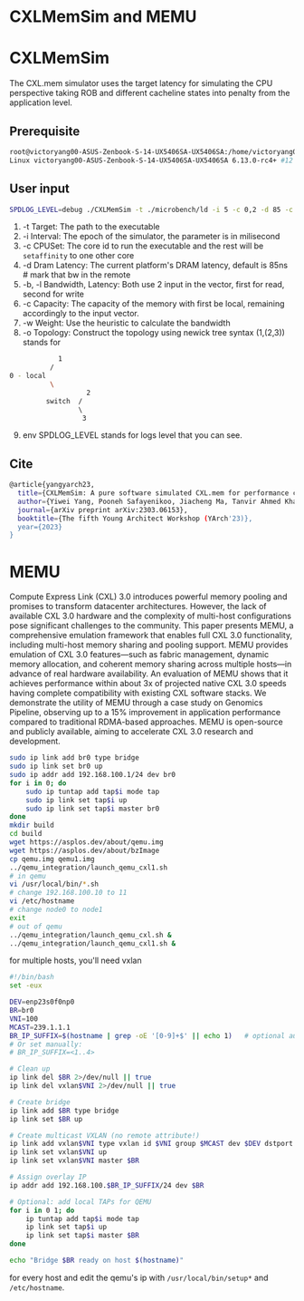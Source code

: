 # CXLMemSim and MEMU

# CXLMemSim
The CXL.mem simulator uses the target latency for simulating the CPU perspective taking ROB and different cacheline states into penalty from the application level.

## Prerequisite
```bash
root@victoryang00-ASUS-Zenbook-S-14-UX5406SA-UX5406SA:/home/victoryang00/CLionProjects/CXLMemSim-dev/build# uname -a
Linux victoryang00-ASUS-Zenbook-S-14-UX5406SA-UX5406SA 6.13.0-rc4+ #12 SMP PREEMPT_DYNAMIC Fri Jan 24 07:08:46 CST 2025 x86_64 x86_64 x86_64 GNU/Linux
```
## User input
```bash
SPDLOG_LEVEL=debug ./CXLMemSim -t ./microbench/ld -i 5 -c 0,2 -d 85 -c 100,100 -w 85.5,86.5,87.5,85.5,86.5,87.5,88. -o "(1,(2,3))"
```
1. -t Target: The path to the executable
2. -i Interval: The epoch of the simulator, the parameter is in milisecond
3. -c CPUSet: The core id to run the executable and the rest will be `setaffinity` to one other core
4. -d Dram Latency: The current platform's DRAM latency, default is 85ns # mark that bw in the remote
5. -b, -l Bandwidth, Latency: Both use 2 input in the vector, first for read, second for write
6. -c Capacity: The capacity of the memory with first be local, remaining accordingly to the input vector.
7. -w Weight: Use the heuristic to calculate the bandwidth
8. -o Topology: Construct the topology using newick tree syntax (1,(2,3)) stands for 
```bash
            1
          /
0 - local
          \
                   2
         switch  / 
                 \ 
                  3
```
9. env SPDLOG_LEVEL stands for logs level that you can see.

## Cite
```bash
@article{yangyarch23,
  title={CXLMemSim: A pure software simulated CXL.mem for performance characterization},
  author={Yiwei Yang, Pooneh Safayenikoo, Jiacheng Ma, Tanvir Ahmed Khan, Andrew Quinn},
  journal={arXiv preprint arXiv:2303.06153},
  booktitle={The fifth Young Architect Workshop (YArch'23)},
  year={2023}
}
```

# MEMU

Compute Express Link (CXL) 3.0 introduces powerful memory pooling and promises to transform datacenter architectures. However, the lack of available CXL 3.0 hardware and the complexity of multi-host configurations pose significant challenges to the community. This paper presents MEMU, a comprehensive emulation framework that enables full CXL 3.0 functionality, including multi-host memory sharing and pooling support. MEMU provides emulation of CXL 3.0 features—such as fabric management, dynamic memory allocation, and coherent memory sharing across multiple hosts—in advance of real hardware availability. An evaluation of MEMU shows that it achieves performance within about 3x of projected native CXL 3.0 speeds having complete compatibility with existing CXL software stacks. We demonstrate the utility of MEMU through a case study on Genomics Pipeline, observing up to a 15% improvement in application performance compared to traditional RDMA-based approaches. MEMU is open-source and publicly available, aiming to accelerate CXL 3.0 research and development.

```bash
sudo ip link add br0 type bridge
sudo ip link set br0 up
sudo ip addr add 192.168.100.1/24 dev br0
for i in 0; do
    sudo ip tuntap add tap$i mode tap
    sudo ip link set tap$i up
    sudo ip link set tap$i master br0
done
mkdir build
cd build
wget https://asplos.dev/about/qemu.img
wget https://asplos.dev/about/bzImage
cp qemu.img qemu1.img
../qemu_integration/launch_qemu_cxl1.sh
# in qemu
vi /usr/local/bin/*.sh
# change 192.168.100.10 to 11
vi /etc/hostname
# change node0 to node1
exit
# out of qemu
../qemu_integration/launch_qemu_cxl.sh &
../qemu_integration/launch_qemu_cxl1.sh &
```

for multiple hosts, you'll need vxlan

```bash
#!/bin/bash
set -eux

DEV=enp23s0f0np0
BR=br0
VNI=100
MCAST=239.1.1.1
BR_IP_SUFFIX=$(hostname | grep -oE '[0-9]+$' || echo 1)   # optional auto-index
# Or set manually:
# BR_IP_SUFFIX=<1..4>

# Clean up
ip link del $BR 2>/dev/null || true
ip link del vxlan$VNI 2>/dev/null || true

# Create bridge
ip link add $BR type bridge
ip link set $BR up

# Create multicast VXLAN (no remote attribute!)
ip link add vxlan$VNI type vxlan id $VNI group $MCAST dev $DEV dstport 4789 ttl 10
ip link set vxlan$VNI up
ip link set vxlan$VNI master $BR

# Assign overlay IP
ip addr add 192.168.100.$BR_IP_SUFFIX/24 dev $BR

# Optional: add local TAPs for QEMU
for i in 0 1; do
    ip tuntap add tap$i mode tap
    ip link set tap$i up
    ip link set tap$i master $BR
done

echo "Bridge $BR ready on host $(hostname)"
```
for every host and edit the qemu's ip with `/usr/local/bin/setup*` and `/etc/hostname`.

